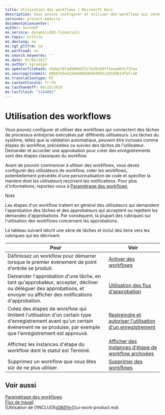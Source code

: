 ```yaml
---
title: Utilisation des workflows | Microsoft Docs
description: Vous pouvez configurer et utiliser des workflows qui connectent des tâches de processus entreprise exécutées par différents utilisateurs. Les tâches du système, telles que la validation automatique, peuvent être incluses comme étapes du workflow, précédées ou suivies des tâches de l'utilisateur. Demander et accorder une approbation pour créer des enregistrements sont des étapes classiques du workflow.
services: project-madeira
documentationcenter: ''
author: SorenGP
ms.service: dynamics365-financials
ms.topic: article
ms.devlang: na
ms.tgt_pltfrm: na
ms.workload: na
ms.search.keywords: ''
ms.date: 07/04/2017
ms.author: sgroespe
ms.openlocfilehash: e5dee76fa49d66d72c7e20cb9ff5eead63cf37aa
ms.sourcegitcommit: 60b87e5eb32bb408dd65b9855c29159b1dfbfca8
ms.translationtype: HT
ms.contentlocale: fr-FR
ms.lasthandoff: 04/29/2019
ms.locfileid: "1244862"
---
```

# <a name="using-workflows"></a>Utilisation des workflows
Vous pouvez configurer et utiliser des workflows qui connectent des tâches de processus entreprise exécutées par différents utilisateurs. Les tâches du système, telles que la validation automatique, peuvent être incluses comme étapes du workflow, précédées ou suivies des tâches de l'utilisateur. Demander et accorder une approbation pour créer des enregistrements sont des étapes classiques du workflow.  

 Avant de pouvoir commencer à utiliser des workflows, vous devez configurer des utilisateurs de workflow, créer les workflows, potentiellement précédés d'une personnalisation de code et spécifier la manière dont les utilisateurs reçoivent les notifications. Pour plus d'informations, reportez-vous à [Paramétrage des workflows](across-set-up-workflows.md).  

> [!NOTE]  
>  Les étapes d'un workflow traitent en général des utilisateurs qui demandent l'approbation des tâches et des approbateurs qui acceptent ou rejettent les demandes d'approbations. Par conséquent, la plupart des rubriques sur l'utilisation des workflows concernent les approbations.  

 Le tableau suivant décrit une série de tâches et inclut des liens vers les rubriques qui les décrivent.  

|**Pour**|**Voir**|  
|------------|-------------|  
|Définissez un workflow pour démarrer lorsque le premier événement de point d'entrée se produit.|[Activer des workflows](across-how-to-enable-workflows.md)|  
|Demander l'approbation d'une tâche, en tant qu'approbateur, accepter, décliner ou déléguer des approbations, et envoyer ou afficher des notifications d'approbation.|[Utilisation des flux d'approbation](across-how-use-approval-workflows.md)|  
|Créez des étapes de workflow qui limitent l'utilisation d'un certain type d'enregistrement avant qu'un certain événement ne se produise, par exemple que l'enregistrement est approuvé.|[Restreindre et autoriser l'utilisation d'un enregistrement](across-how-to-restrict-and-allow-usage-of-a-record.md)|  
|Affichez les instances d'étape du workflow dont le statut est Terminé.|[Afficher des instances d'étape de workflow archivées](across-how-to-view-archived-workflow-step-instances.md)|  
|Supprimez un workflow que vous êtes sûr de ne plus utiliser.|[Supprimer des workflows](across-how-to-delete-workflows.md)|  

## <a name="see-also"></a>Voir aussi  
[Paramétrage des workflows](across-set-up-workflows.md)   
[Flux de travail](across-workflow.md)   
[Utilisation de [!INCLUDE[d365fin](includes/d365fin_md.md)]](ui-work-product.md)

